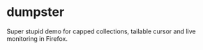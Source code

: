 # dumpster

Super stupid demo for capped collections, tailable cursor and live monitoring in Firefox.

